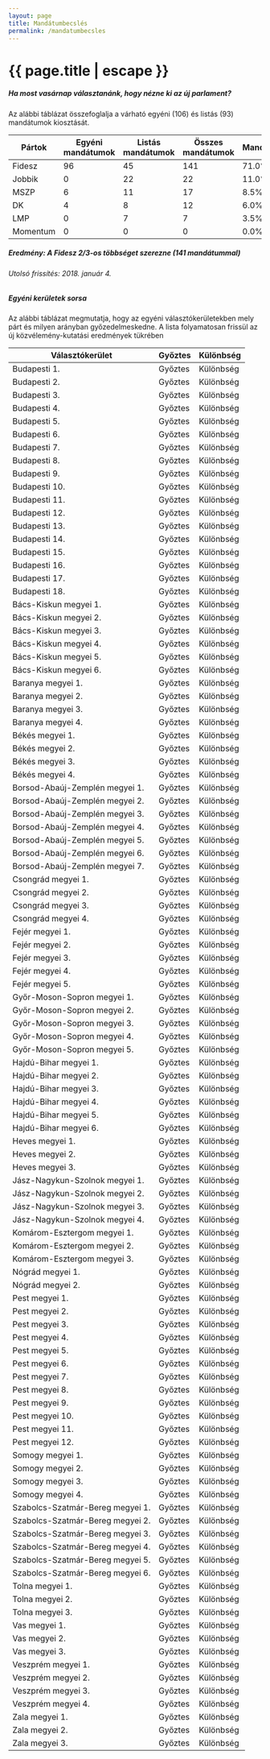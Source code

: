 ```yaml
---
layout: page
title: Mandátumbecslés
permalink: /mandatumbecsles
---
```


<h1 class="page-title">{{ page.title | escape }}</h1>

<div class="section">
    <div class="row">
          <div class="col s12">
		  <h5>Ha most vasárnap választanánk, hogy nézne ki az új parlament?</h5> 
<p class="light">Az alábbi táblázat összefoglalja a várható egyéni (106) és listás (93) mandátumok kiosztását.</p>


<table class="responsive-table">
              <thead>
                <tr>
                    <th>Pártok</th>
                    <th>Egyéni mandátumok</th>
					<th>Listás mandátumok</th>
					<th>Összes mandátumok</th>
					<th>Mandátumarány</th>
                </tr>
              </thead>
              <tbody>
             <tr>
                  <td>Fidesz </td>
				  <td>96</td>
				  <td>45</td>
				  <td>141</td>
				  <td>71.0%</td>
			</tr>
			<tr>
				  <td>Jobbik</td>
				  <td>0</td>
				  <td>22</td>
				  <td>22</td>
	              <td>11.0%</td>
			</tr>
			<tr>
                  <td>MSZP</td>
				  <td>6</td>
				  <td>11</td>
				  <td>17</td>
				  <td>8.5%</td>
			</tr>
			<tr>
			      <td>DK</td>
                  <td>4</td>
				  <td>8</td>
				  <td>12</td>
				  <td>6.0%</td> 
			</tr>
			<tr>
				 <td>LMP</td>
				 <td>0</td>
				 <td>7</td>
				  <td>7</td>
				  <td>3.5%</td>
			</tr>  
			<td>Momentum</td>
				 <td>0</td>
				 <td>0</td>
				  <td>0</td>
				  <td>0.0%</td>
              </tbody>
            </table>
<h5>Eredmény: A Fidesz 2/3-os többséget szerezne (141 mandátummal)</h5>
<h6>Utolsó frissítés: 2018. január 4.</h6>
          </div>
    </div>
	

<div class="section">
    <div class="row">
          <div class="col s12">
		  <h5>Egyéni kerületek sorsa</h5> 
<p class="light">Az alábbi táblázat megmutatja, hogy az egyéni választókerületekben mely párt és milyen arányban győzedelmeskedne. A lista folyamatosan frissül az új közvélemény-kutatási eredmények tükrében</p>
            <table class="bordered">
              <thead>
                <tr>
                    <th>Választókerület</th>
                    <th>Győztes</th>
					<th>Különbség</th>
                </tr>
              </thead>
              <tbody>
<tr><td>Budapesti 1.</td>
<td id="id_xxx">Győztes</td>
<td id="id_yyy">Különbség</td></tr>	
<tr><td>Budapesti 2.</td>
<td id="id_xxx">Győztes</td>
<td id="id_yyy">Különbség</td></tr>	
<tr><td>Budapesti 3.</td>
<td id="id_xxx">Győztes</td>
<td id="id_yyy">Különbség</td></tr>	
<tr><td>Budapesti 4.</td>
<td id="id_xxx">Győztes</td>
<td id="id_yyy">Különbség</td></tr>	
<tr><td>Budapesti 5.</td>
<td id="id_xxx">Győztes</td>
<td id="id_yyy">Különbség</td></tr>	
<tr><td>Budapesti 6.</td>
<td id="id_xxx">Győztes</td>
<td id="id_yyy">Különbség</td></tr>	
<tr><td>Budapesti 7.</td>
<td id="id_xxx">Győztes</td>
<td id="id_yyy">Különbség</td></tr>	
<tr><td>Budapesti 8.</td>
<td id="id_xxx">Győztes</td>
<td id="id_yyy">Különbség</td></tr>	
<tr><td>Budapesti 9.</td>
<td id="id_xxx">Győztes</td>
<td id="id_yyy">Különbség</td></tr>	
<tr><td>Budapesti 10.</td>
<td id="id_xxx">Győztes</td>
<td id="id_yyy">Különbség</td></tr>	
<tr><td>Budapesti 11.</td>
<td id="id_xxx">Győztes</td>
<td id="id_yyy">Különbség</td></tr>	
<tr><td>Budapesti 12.</td>
<td id="id_xxx">Győztes</td>
<td id="id_yyy">Különbség</td></tr>	
<tr><td>Budapesti 13.</td>
<td id="id_xxx">Győztes</td>
<td id="id_yyy">Különbség</td></tr>	
<tr><td>Budapesti 14.</td>
<td id="id_xxx">Győztes</td>
<td id="id_yyy">Különbség</td></tr>	
<tr><td>Budapesti 15.</td>
<td id="id_xxx">Győztes</td>
<td id="id_yyy">Különbség</td></tr>	
<tr><td>Budapesti 16.</td>
<td id="id_xxx">Győztes</td>
<td id="id_yyy">Különbség</td></tr>	
<tr><td>Budapesti 17.</td>
<td id="id_xxx">Győztes</td>
<td id="id_yyy">Különbség</td></tr>	
<tr><td>Budapesti 18.</td>
<td id="id_xxx">Győztes</td>
<td id="id_yyy">Különbség</td></tr>	
<tr><td>Bács-Kiskun megyei 1.</td>
<td id="id_xxx">Győztes</td>
<td id="id_yyy">Különbség</td></tr>	
<tr><td>Bács-Kiskun megyei 2.</td>
<td id="id_xxx">Győztes</td>
<td id="id_yyy">Különbség</td></tr>	
<tr><td>Bács-Kiskun megyei 3.</td>
<td id="id_xxx">Győztes</td>
<td id="id_yyy">Különbség</td></tr>	
<tr><td>Bács-Kiskun megyei 4.</td>
<td id="id_xxx">Győztes</td>
<td id="id_yyy">Különbség</td></tr>	
<tr><td>Bács-Kiskun megyei 5.</td>
<td id="id_xxx">Győztes</td>
<td id="id_yyy">Különbség</td></tr>	
<tr><td>Bács-Kiskun megyei 6.</td>
<td id="id_xxx">Győztes</td>
<td id="id_yyy">Különbség</td></tr>	
<tr><td>Baranya megyei 1.</td>
<td id="id_xxx">Győztes</td>
<td id="id_yyy">Különbség</td></tr>	
<tr><td>Baranya megyei 2.</td>
<td id="id_xxx">Győztes</td>
<td id="id_yyy">Különbség</td></tr>	
<tr><td>Baranya megyei 3.</td>
<td id="id_xxx">Győztes</td>
<td id="id_yyy">Különbség</td></tr>	
<tr><td>Baranya megyei 4.</td>
<td id="id_xxx">Győztes</td>
<td id="id_yyy">Különbség</td></tr>	
<tr><td>Békés megyei 1.</td>
<td id="id_xxx">Győztes</td>
<td id="id_yyy">Különbség</td></tr>	
<tr><td>Békés megyei 2.</td>
<td id="id_xxx">Győztes</td>
<td id="id_yyy">Különbség</td></tr>	
<tr><td>Békés megyei 3.</td>
<td id="id_xxx">Győztes</td>
<td id="id_yyy">Különbség</td></tr>	
<tr><td>Békés megyei 4.</td>
<td id="id_xxx">Győztes</td>
<td id="id_yyy">Különbség</td></tr>	
<tr><td>Borsod-Abaúj-Zemplén megyei 1.</td>
<td id="id_xxx">Győztes</td>
<td id="id_yyy">Különbség</td></tr>
<tr><td>Borsod-Abaúj-Zemplén megyei 2.</td>
<td id="id_xxx">Győztes</td>
<td id="id_yyy">Különbség</td></tr>	
<tr><td>Borsod-Abaúj-Zemplén megyei 3.</td>
<td id="id_xxx">Győztes</td>
<td id="id_yyy">Különbség</td></tr>	
<tr><td>Borsod-Abaúj-Zemplén megyei 4.</td>
<td id="id_xxx">Győztes</td>
<td id="id_yyy">Különbség</td></tr>	
<tr><td>Borsod-Abaúj-Zemplén megyei 5.</td>
<td id="id_xxx">Győztes</td>
<td id="id_yyy">Különbség</td></tr>	
<tr><td>Borsod-Abaúj-Zemplén megyei 6.</td>
<td id="id_xxx">Győztes</td>
<td id="id_yyy">Különbség</td></tr>	
<tr><td>Borsod-Abaúj-Zemplén megyei 7.</td>
<td id="id_xxx">Győztes</td>
<td id="id_yyy">Különbség</td></tr>	
<tr><td>Csongrád megyei 1.</td>
<td id="id_xxx">Győztes</td>
<td id="id_yyy">Különbség</td></tr>	
<tr><td>Csongrád megyei 2.</td>
<td id="id_xxx">Győztes</td>
<td id="id_yyy">Különbség</td></tr>	
<tr><td>Csongrád megyei 3.</td>
<td id="id_xxx">Győztes</td>
<td id="id_yyy">Különbség</td></tr>	
<tr><td>Csongrád megyei 4.</td>
<td id="id_xxx">Győztes</td>
<td id="id_yyy">Különbség</td></tr>	
<tr><td>Fejér megyei 1.</td>
<td id="id_xxx">Győztes</td>
<td id="id_yyy">Különbség</td></tr>	
<tr><td>Fejér megyei 2.</td>
<td id="id_xxx">Győztes</td>
<td id="id_yyy">Különbség</td></tr>	
<tr><td>Fejér megyei 3.</td>
<td id="id_xxx">Győztes</td>
<td id="id_yyy">Különbség</td></tr>	
<tr><td>Fejér megyei 4.</td>
<td id="id_xxx">Győztes</td>
<td id="id_yyy">Különbség</td></tr>	
<tr><td>Fejér megyei 5.</td>
<td id="id_xxx">Győztes</td>
<td id="id_yyy">Különbség</td></tr>	
<tr><td>Győr-Moson-Sopron megyei 1.</td>
<td id="id_xxx">Győztes</td>
<td id="id_yyy">Különbség</td></tr>	
<tr><td>Győr-Moson-Sopron megyei 2.</td>
<td id="id_xxx">Győztes</td>
<td id="id_yyy">Különbség</td></tr>	
<tr><td>Győr-Moson-Sopron megyei 3.</td>
<td id="id_xxx">Győztes</td>
<td id="id_yyy">Különbség</td></tr>	
<tr><td>Győr-Moson-Sopron megyei 4.</td>
<td id="id_xxx">Győztes</td>
<td id="id_yyy">Különbség</td></tr>	
<tr><td>Győr-Moson-Sopron megyei 5.</td>
<td id="id_xxx">Győztes</td>
<td id="id_yyy">Különbség</td></tr>	
<tr><td>Hajdú-Bihar megyei 1.</td>
<td id="id_xxx">Győztes</td>
<td id="id_yyy">Különbség</td></tr>	
<tr><td>Hajdú-Bihar megyei 2.</td>
<td id="id_xxx">Győztes</td>
<td id="id_yyy">Különbség</td></tr>	
<tr><td>Hajdú-Bihar megyei 3.</td>
<td id="id_xxx">Győztes</td>
<td id="id_yyy">Különbség</td></tr>	
<tr><td>Hajdú-Bihar megyei 4.</td>
<td id="id_xxx">Győztes</td>
<td id="id_yyy">Különbség</td></tr>	
<tr><td>Hajdú-Bihar megyei 5.</td>
<td id="id_xxx">Győztes</td>
<td id="id_yyy">Különbség</td></tr>	
<tr><td>Hajdú-Bihar megyei 6.</td>
<td id="id_xxx">Győztes</td>
<td id="id_yyy">Különbség</td></tr>	
<tr><td>Heves megyei 1.</td>
<td id="id_xxx">Győztes</td>
<td id="id_yyy">Különbség</td></tr>	
<tr><td>Heves megyei 2.</td>
<td id="id_xxx">Győztes</td>
<td id="id_yyy">Különbség</td></tr>	
<tr><td>Heves megyei 3.</td>
<td id="id_xxx">Győztes</td>
<td id="id_yyy">Különbség</td></tr>	
<tr><td>Jász-Nagykun-Szolnok megyei 1.</td>
<td id="id_xxx">Győztes</td>
<td id="id_yyy">Különbség</td></tr>	
<tr><td>Jász-Nagykun-Szolnok megyei 2.</td>
<td id="id_xxx">Győztes</td>
<td id="id_yyy">Különbség</td></tr>	
<tr><td>Jász-Nagykun-Szolnok megyei 3.</td>
<td id="id_xxx">Győztes</td>
<td id="id_yyy">Különbség</td></tr>	
<tr><td>Jász-Nagykun-Szolnok megyei 4.</td>
<td id="id_xxx">Győztes</td>
<td id="id_yyy">Különbség</td></tr>	
<tr><td>Komárom-Esztergom megyei 1.</td>
<td id="id_xxx">Győztes</td>
<td id="id_yyy">Különbség</td></tr>	
<tr><td>Komárom-Esztergom megyei 2.</td>
<td id="id_xxx">Győztes</td>
<td id="id_yyy">Különbség</td></tr>	
<tr><td>Komárom-Esztergom megyei 3.</td>
<td id="id_xxx">Győztes</td>
<td id="id_yyy">Különbség</td></tr>	
<tr><td>Nógrád megyei 1.</td>
<td id="id_xxx">Győztes</td>
<td id="id_yyy">Különbség</td></tr>	
<tr><td>Nógrád megyei 2.</td>
<td id="id_xxx">Győztes</td>
<td id="id_yyy">Különbség</td></tr>	
<tr><td>Pest megyei 1.</td>
<td id="id_xxx">Győztes</td>
<td id="id_yyy">Különbség</td></tr>	
<tr><td>Pest megyei 2.</td>
<td id="id_xxx">Győztes</td>
<td id="id_yyy">Különbség</td></tr>	
<tr><td>Pest megyei 3.</td>
<td id="id_xxx">Győztes</td>
<td id="id_yyy">Különbség</td></tr>	
<tr><td>Pest megyei 4.</td>
<td id="id_xxx">Győztes</td>
<td id="id_yyy">Különbség</td></tr>	
<tr><td>Pest megyei 5.</td>
<td id="id_xxx">Győztes</td>
<td id="id_yyy">Különbség</td></tr>	
<tr><td>Pest megyei 6.</td>
<td id="id_xxx">Győztes</td>
<td id="id_yyy">Különbség</td></tr>	
<tr><td>Pest megyei 7.</td>
<td id="id_xxx">Győztes</td>
<td id="id_yyy">Különbség</td></tr>	
<tr><td>Pest megyei 8.</td>
<td id="id_xxx">Győztes</td>
<td id="id_yyy">Különbség</td></tr>	
<tr><td>Pest megyei 9.</td>
<td id="id_xxx">Győztes</td>
<td id="id_yyy">Különbség</td></tr>	
<tr><td>Pest megyei 10.</td>
<td id="id_xxx">Győztes</td>
<td id="id_yyy">Különbség</td></tr>	
<tr><td>Pest megyei 11.</td>
<td id="id_xxx">Győztes</td>
<td id="id_yyy">Különbség</td></tr>	
<tr><td>Pest megyei 12.</td>
<td id="id_xxx">Győztes</td>
<td id="id_yyy">Különbség</td></tr>	
<tr><td>Somogy megyei 1.</td>
<td id="id_xxx">Győztes</td>
<td id="id_yyy">Különbség</td></tr>	
<tr><td>Somogy megyei 2.</td>
<td id="id_xxx">Győztes</td>
<td id="id_yyy">Különbség</td></tr>	
<tr><td>Somogy megyei 3.</td>
<td id="id_xxx">Győztes</td>
<td id="id_yyy">Különbség</td></tr>	
<tr><td>Somogy megyei 4.</td>
<td id="id_xxx">Győztes</td>
<td id="id_yyy">Különbség</td></tr>	
<tr><td>Szabolcs-Szatmár-Bereg megyei 1.</td>
<td id="id_xxx">Győztes</td>
<td id="id_yyy">Különbség</td></tr>	
<tr><td>Szabolcs-Szatmár-Bereg megyei 2.</td>
<td id="id_xxx">Győztes</td>
<td id="id_yyy">Különbség</td></tr>	
<tr><td>Szabolcs-Szatmár-Bereg megyei 3.</td>
<td id="id_xxx">Győztes</td>
<td id="id_yyy">Különbség</td></tr>	
<tr><td>Szabolcs-Szatmár-Bereg megyei 4.</td>
<td id="id_xxx">Győztes</td>
<td id="id_yyy">Különbség</td></tr>	
<tr><td>Szabolcs-Szatmár-Bereg megyei 5.</td>
<td id="id_xxx">Győztes</td>
<td id="id_yyy">Különbség</td></tr>	
<tr><td>Szabolcs-Szatmár-Bereg megyei 6.</td>
<td id="id_xxx">Győztes</td>
<td id="id_yyy">Különbség</td></tr>	
<tr><td>Tolna megyei 1.</td>
<td id="id_xxx">Győztes</td>
<td id="id_yyy">Különbség</td></tr>	
<tr><td>Tolna megyei 2.</td>
<td id="id_xxx">Győztes</td>
<td id="id_yyy">Különbség</td></tr>	
<tr><td>Tolna megyei 3.</td>
<td id="id_xxx">Győztes</td>
<td id="id_yyy">Különbség</td></tr>	
<tr><td>Vas megyei 1.</td>
<td id="id_xxx">Győztes</td>
<td id="id_yyy">Különbség</td></tr>	
<tr><td>Vas megyei 2.</td>
<td id="id_xxx">Győztes</td>
<td id="id_yyy">Különbség</td></tr>	
<tr><td>Vas megyei 3.</td>
<td id="id_xxx">Győztes</td>
<td id="id_yyy">Különbség</td></tr>	
<tr><td>Veszprém megyei 1.</td>
<td id="id_xxx">Győztes</td>
<td id="id_yyy">Különbség</td></tr>	
<tr><td>Veszprém megyei 2.</td>
<td id="id_xxx">Győztes</td>
<td id="id_yyy">Különbség</td></tr>	
<tr><td>Veszprém megyei 3.</td>
<td id="id_xxx">Győztes</td>
<td id="id_yyy">Különbség</td></tr>	
<tr><td>Veszprém megyei 4.</td>
<td id="id_xxx">Győztes</td>
<td id="id_yyy">Különbség</td></tr>	
<tr><td>Zala megyei 1.</td>
<td id="id_xxx">Győztes</td>
<td id="id_yyy">Különbség</td></tr>	
<tr><td>Zala megyei 2.</td>
<td id="id_xxx">Győztes</td>
<td id="id_yyy">Különbség</td></tr>	
<tr><td>Zala megyei 3.</td>
<td id="id_xxx">Győztes</td>
<td id="id_yyy">Különbség</td></tr>	
              </tbody>
            </table>
          </div>
    </div>
	
